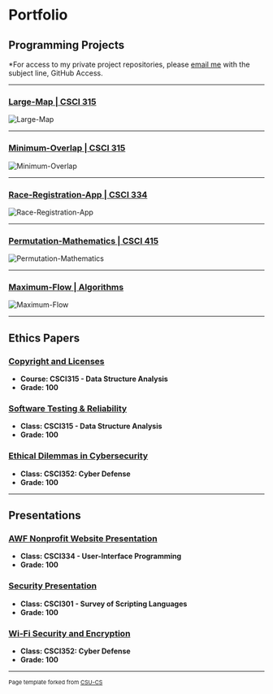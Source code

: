Portfolio
=========

Programming Projects
--------------------

*For access to my private project repositories, please [email me](mailto:example@csustudent.net?subject=GitHub%20Access) with the subject line, GitHub Access.

---
### [Large-Map | CSCI 315](https://github.com/Sanchez-RickC137/Large-Map)

![Large-Map](images/dummy_thumbnail.jpg)

---
### [Minimum-Overlap | CSCI 315](https://github.com/Sanchez-RickC137/Minimum-Overlap)

![Minimum-Overlap](images/dummy_thumbnail.jpg)

---
### [Race-Registration-App | CSCI 334](https://github.com/Sanchez-RickC137/Race-Registration-App)

![Race-Registration-App](images/dummy_thumbnail.jpg)

---
### [Permutation-Mathematics | CSCI 415](https://github.com/Sanchez-RickC137/Permutation-Mathematics)

![Permutation-Mathematics](images/dummy_thumbnail.jpg)

---
### [Maximum-Flow | Algorithms](https://github.com/Sanchez-RickC137/Maximum-Flow)

![Maximum-Flow](images/dummy_thumbnail.jpg)

---

Ethics Papers
-------------

### [Copyright and Licenses](https://github.com/Sanchez-RickC137/Senior-Portfolio/blob/main/Ethics%20Papers/Copyright%20and%20Licenses.pdf)

-   **Course: CSCI315 - Data Structure Analysis**  
-   **Grade: 100**

### [Software Testing & Reliability](https://github.com/Sanchez-RickC137/Senior-Portfolio/blob/main/Ethics%20Papers/Software%20Testing%20%26%20Reliability.pdf)

-   **Class: CSCI315 - Data Structure Analysis** 
-   **Grade: 100**

### [Ethical Dilemmas in Cybersecurity](https://github.com/Sanchez-RickC137/Senior-Portfolio/blob/main/Ethics%20Papers/Ethical%20Dilemmas%20in%20Cybersecurity.pdf)

-   **Class: CSCI352: Cyber Defense** 
-   **Grade: 100**

---

Presentations
-------------

### [AWF Nonprofit Website Presentation](https://youtu.be/hcZogURE6EU/.)

- **Class: CSCI334 - User-Interface Programming** 
- **Grade: 100**


### [Security Presentation](https://youtu.be/17P3c9-l7XY/.)

- **Class: CSCI301 - Survey of Scripting Languages** 
- **Grade: 100**


### [Wi-Fi Security and Encryption](https://github.com/Sanchez-RickC137/Senior-Portfolio/blob/main/Presentations/Wi-FI%20Security%20and%20Encryption.pdf)

- **Class: CSCI352: Cyber Defense** 
- **Grade: 100**

---

<p style="font-size:11px">Page template forked from <a href="https://github.com/csu-cs/csci-portfolio">CSU-CS</a></p>
<!-- Remove above link if you don't want to attributive -->
